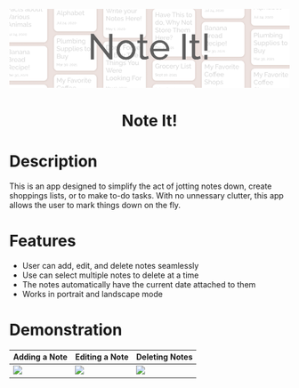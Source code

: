 
<p align="center"><img src="https://github.com/Shinkyuuu/Note-It-App/blob/master/Repo%20Banner/Note%20It%20Banner.PNG"></p>
<h1 align="center">Note It!</h1>

# Description
This is an app designed to simplify the act of jotting notes down, create shoppings lists, or to make to-do tasks. With no unnessary clutter, this app allows the user to mark things down on the fly. 

# Features
* User can add, edit, and delete notes seamlessly
* Use can select multiple notes to delete at a time
* The notes automatically have the current date attached to them
* Works in portrait and landscape mode

# Demonstration
Adding a Note | Editing a Note | Deleting Notes
------------ | ------------- | -------------
<img src="http://g.recordit.co/Nm5uiOEOvA.gif" width=500> | <img src="http://g.recordit.co/R0dr5LTAad.gif" width=500> | <img src="http://g.recordit.co/MufRwP7cXs.gif" width=500>
